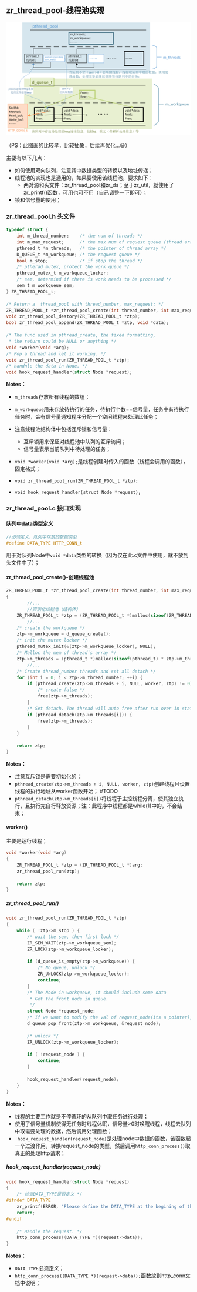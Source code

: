 ## zr_thread_pool-线程池实现

![线程池](assets/thread_pool.png)

（PS：此图画的比较早，比较抽象，后续再优化...😃）



主要有以下几点：

* 如何使用双向队列，注意其中数据类型的转换以及地址传递；
* 线程池的实现也是通用的，如果要使用该线程池，要求如下：
    * 两对源和头文件：zr_thread_pool和zr_ds；至于zr_util，就使用了zr_printf()函数，可用也可不用（自己调整一下即可）；
* 锁和信号量的使用；



### zr_thread_pool.h 头文件

```c
typedef struct {
    int m_thread_number;    /* the num of threads */
    int m_max_request;      /* the max num of request queue (thread array) */
    pthread_t *m_threads;   /* the pointer of thread array */
    D_QUEUE_t *m_workqueue; /* the request queue */
    bool m_stop;            /* if stop the thread */     
    /* ptherad_mutex, protect the work_queue */
    pthread_mutex_t m_workqueue_locker;
    /* sem, determind if there is work needs to be processed */
    sem_t m_workqueue_sem;
} ZR_THREAD_POOL_t;

/* Return a  thread_pool with thread_number, max_request; */
ZR_THREAD_POOL_t *zr_thread_pool_create(int thread_number, int max_request);
void zr_thread_pool_destory(ZR_THREAD_POOL_t *ztp);
bool zr_thread_pool_append(ZR_THREAD_POOL_t *ztp, void *data);

/* The func used in pthread_create, the fixed formatting, 
 * the return could be NULL or anything */
void *worker(void *arg);
/* Pop a thread and let it working. */
void zr_thread_pool_run(ZR_THREAD_POOL_t *ztp);
/* handnle the data in Node. */
void hook_request_handler(struct Node *request);
```

**Notes：**

* `m_threads`存放所有线程的数组；
* `m_workqueue`用来存放待执行的任务，待执行个数==信号量，任务中有待执行任务时，会有信号量通知程序分配一个空闲线程来处理此任务；
* 注意线程池结构体中包括互斥锁和信号量：
    * 互斥锁用来保证对线程池中队列的互斥访问；
    * 信号量表示当前队列中待处理的任务；

* `void *worker(void *arg);`是线程创建时传入的函数（线程会调用的函数），固定格式；
* `void zr_thread_pool_run(ZR_THREAD_POOL_t *ztp);`
* `void hook_request_handler(struct Node *request);`



### zr_thread_pool.c 接口实现

#### 队列中data类型定义

```c
//必须定义，队列中存放的数据类型
#define DATA_TYPE HTTP_CONN_t
```

用于对队列Node中`void *data`类型的转换（因为仅在此.c文件中使用，就不放到头文件中了）；



#### zr_thread_pool_create()-创建线程池

```c
ZR_THREAD_POOL_t *zr_thread_pool_create(int thread_number, int max_request)
{
		//...
		//实例化线程池（结构体）
    ZR_THREAD_POOL_t *ztp = (ZR_THREAD_POOL_t *)malloc(sizeof(ZR_THREAD_POOL_t));
		//...
    /* create the workqueue */
    ztp->m_workqueue = d_queue_create();
    /* init the mutex locker */
    pthread_mutex_init(&(ztp->m_workqueue_locker), NULL);
    /* Malloc the mem of thread`s array */
    ztp->m_threads = (pthread_t *)malloc(sizeof(pthread_t) * ztp->m_thread_number);
		//...
    /* Create thread_number threads and set all detach */
    for (int i = 0; i < ztp->m_thread_number; ++i) {
        if (pthread_create(ztp->m_threads + i, NULL, worker, ztp) != 0) {
            /* create false */
            free(ztp->m_threads);
        }
        /* Set detach. The thread will auto free after run over in state detach */
        if (pthread_detach(ztp->m_threads[i])) {
            free(ztp->m_threads);
        }
    }

    return ztp;
}
```

**Notes：**

* 注意互斥锁是需要初始化的；
* `pthread_create(ztp->m_threads + i, NULL, worker, ztp)`创建线程且设置线程的执行地址从worker函数开始； #TODO
* `pthread_detach(ztp->m_threads[i])`将线程于主控线程分离，使其独立执行，且执行完自行释放资源；注：此程序中线程都是while(1)中的，不会结束；



#### worker()

主要是运行线程；

```c
void *worker(void *arg)
{
    ZR_THREAD_POOL_t *ztp = (ZR_THREAD_POOL_t *)arg; 
    zr_thread_pool_run(ztp);

    return ztp;
}
```



##### zr_thread_pool_run()

```c
void zr_thread_pool_run(ZR_THREAD_POOL_t *ztp)
{
    while ( !ztp->m_stop ) {
        /* wait the sem, then first lock */
        ZR_SEM_WAIT(ztp->m_workqueue_sem);
        ZR_LOCK(ztp->m_workqueue_locker);
        
        if (d_queue_is_empty(ztp->m_workqueue)) {
            /* No queue, unlock */
            ZR_UNLOCK(ztp->m_workqueue_locker);
            continue;
        }
        /* The Node in workqueue, it should include some data
         * Get the front node in queue.
         */
        struct Node *request_node;
        /* If we want to modify the val of request_node(its a pointer), add '&' */
        d_queue_pop_front(ztp->m_workqueue, &request_node);

        /* unlock */
        ZR_UNLOCK(ztp->m_workqueue_locker);

        if ( !request_node ) {
            continue;
        }

        hook_request_handler(request_node);
    }
}
```

**Notes：**

* 线程的主要工作就是不停循环的从队列中取任务进行处理；
* 使用了信号量机制使得无任务时线程休眠，信号量>0时唤醒线程，线程去队列中取需要处理的数据，然后调用处理函数；
* ` hook_request_handler(request_node)`是处理node中数据的函数，该函数起一个过渡作用，转换request_node的类型，然后调用`http_conn_process()`取真正的处理http请求；



#####  hook_request_handler(request_node)

```c
void hook_request_handler(struct Node *request)
{
    /* 检查DATA_TYPE是否定义 */
#ifndef DATA_TYPE
    zr_printf(ERROR, "Please define the DATA_TYPE at the begining of this file!");
    return;
#endif

    /* Handle the request. */
    http_conn_process((DATA_TYPE *)(request->data));
}
```

**Notes：**

* `DATA_TYPE`必须定义；
* `http_conn_process((DATA_TYPE *)(request->data));`函数放到http_conn文档中说明；





